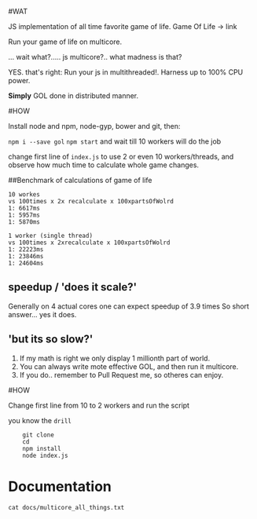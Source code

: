 #WAT

JS implementation of all time favorite game of life.
Game Of Life -> link

Run your game of life on multicore.

... wait what?..... js multicore?.. what madness is that?

YES. that's right:
Run your js in multithreaded!. Harness up to 100% CPU power.

**Simply**
GOL done in distributed manner.


#HOW

Install node and npm, node-gyp, bower and git,
then:

`npm i --save gol`
`npm start`
and wait till 10 workers will do the job

change first line of `index.js` to use 2 or even 10 workers/threads,
and observe how much time to calculate whole game changes.


##Benchmark of calculations
of game of life

```
10 workes
vs 100times x 2x recalculate x 100xpartsOfWolrd
1: 6617ms
1: 5957ms
1: 5870ms
```

```
1 worker (single thread)
vs 100times x 2xrecalculate x 100xpartsOfWolrd
1: 22223ms
1: 23846ms
1: 24604ms
```

## speedup / 'does it scale?'
Generally on 4 actual cores one can expect speedup of 3.9 times
So short answer... yes it does.

## 'but its so slow?'

1. If my math is right we only display 1 millionth part of world.
2. You can always write mote effective GOL, and then run it multicore.
3. If you do.. remember to Pull Request me, so otheres can enjoy.

#HOW

Change first line from 10 to 2 workers and run the script

you know the `drill`

```
    git clone
    cd
    npm install
    node index.js
```

# Documentation

`cat docs/multicore_all_things.txt`
